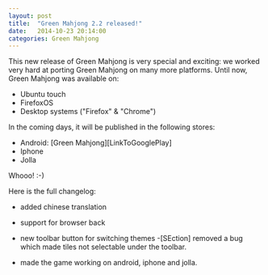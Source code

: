 ```yaml
---
layout: post
title:  "Green Mahjong 2.2 released!"
date:   2014-10-23 20:14:00
categories: Green Mahjong
---
```


This new release of Green Mahjong is very special and exciting: we worked very hard at porting Green Mahjong on many more platforms. 
Until now, Green Mahjong was available on:
- Ubuntu touch
- FirefoxOS
- Desktop systems ("Firefox" & "Chrome")


In the coming days, it will be published in the following stores:
<ul>
<li> Android: [Green Mahjong][LinkToGooglePlay]
<li> Iphone
<li> Jolla
</ul>
Whooo! :-)


Here is the full changelog:
 * added chinese translation
- support for browser back
+ new toolbar button for switching themes
-[SEction] removed a bug which made tiles not selectable under the toolbar.
* made the game working on android, iphone and jolla.




[LinkToGooglePlay]: https://play.google.com/store/apps/details?id=de.beck.greenmahjong

